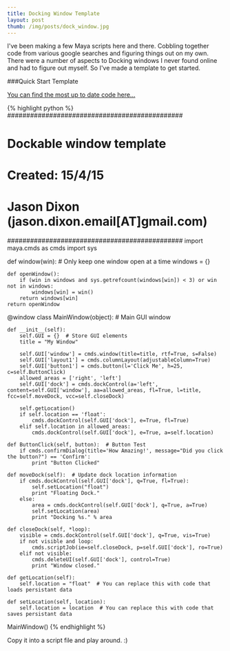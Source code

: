 ```yaml
---
title: Docking Window Template
layout: post
thumb: /img/posts/dock_window.jpg
---
```


I've been making a few Maya scripts here and there. Cobbling together code from various google searches and figuring things out on my own. There were a number of aspects to Docking windows I never found online and had to figure out myself. So I've made a template to get started.

###Quick Start Template

[You can find the most up to date code here...](https://gist.github.com/internetimagery/dd0959a19e5fe9e0a8cf)

{% highlight python %}
##############################################
# Dockable window template
# Created: 15/4/15
# Jason Dixon (jason.dixon.email[AT]gmail.com)
##############################################
import maya.cmds as cmds
import sys


def window(win):  # Only keep one window open at a time
    windows = {}

    def openWindow():
        if (win in windows and sys.getrefcount(windows[win]) < 3) or win not in windows:
            windows[win] = win()
        return windows[win]
    return openWindow


@window
class MainWindow(object):  # Main GUI window

    def __init__(self):
        self.GUI = {}  # Store GUI elements
        title = "My Window"

        self.GUI['window'] = cmds.window(title=title, rtf=True, s=False)
        self.GUI['layout1'] = cmds.columnLayout(adjustableColumn=True)
        self.GUI['button1'] = cmds.button(l='Click Me', h=25, c=self.ButtonClick)
        allowed_areas = ['right', 'left']
        self.GUI['dock'] = cmds.dockControl(a='left', content=self.GUI['window'], aa=allowed_areas, fl=True, l=title, fcc=self.moveDock, vcc=self.closeDock)

        self.getLocation()
        if self.location == 'float':
            cmds.dockControl(self.GUI['dock'], e=True, fl=True)
        elif self.location in allowed_areas:
            cmds.dockControl(self.GUI['dock'], e=True, a=self.location)

    def ButtonClick(self, button):  # Button Test
        if cmds.confirmDialog(title='How Amazing!', message="Did you click the button?") == 'Confirm':
            print "Button Clicked"

    def moveDock(self):  # Update dock location information
        if cmds.dockControl(self.GUI['dock'], q=True, fl=True):
            self.setLocation("float")
            print "Floating Dock."
        else:
            area = cmds.dockControl(self.GUI['dock'], q=True, a=True)
            self.setLocation(area)
            print "Docking %s." % area

    def closeDock(self, *loop):
        visible = cmds.dockControl(self.GUI['dock'], q=True, vis=True)
        if not visible and loop:
            cmds.scriptJob(ie=self.closeDock, p=self.GUI['dock'], ro=True)
        elif not visible:
            cmds.deleteUI(self.GUI['dock'], control=True)
            print "Window closed."

    def getLocation(self):
        self.location = "float"  # You can replace this with code that loads persistant data

    def setLocation(self, location):
        self.location = location  # You can replace this with code that saves persistant data

MainWindow()
{% endhighlight %}

Copy it into a script file and play around. :)